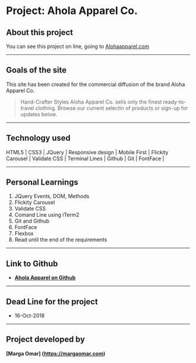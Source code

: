 # Project: Ahola Apparel Co.
## About this project
You can see this project on line, going to  [Alohaapparel.com](http://Alohaapparel.com)

----
## Goals of the site
This site has been created for the commercial diffusion of the brand Aloha Apparel Co.


> Hand-Crafter Styles
Aloha Apparel Co. sells only the finest ready-to-travel clothing. Browse our current selectin of products or sign-up for updates below.

----
## Technology used
HTML5 | CSS3 | JQuery | Responsive design | Mobile First | Flickity Carousel | Validate CSS | Terminal Lines | Github | Git | FontFace |



----
## Personal Learnings

1. JQuery Events, DOM, Methods
2. Flickity Carousel
3. Validate CSS
4. Comand Line using iTerm2
5. Git and Github
6. FontFace
7. Flexbox
8. Read until the end of the requirements 

----
## Link to Github
* **[Ahola Apparel on Github](https://github.com/margaomar/Aloha)**

----
## Dead Line for the project
* 16-Oct-2018

----
## Project developed by 
 **[Marga Omar]
(https://margaomar.com)**